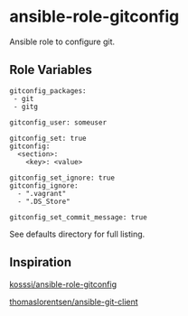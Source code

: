 # ansible-role-gitconfig

Ansible role to configure git.

## Role Variables

```
gitconfig_packages:
 - git
 - gitg

gitconfig_user: someuser

gitconfig_set: true
gitconfig:
  <section>:
    <key>: <value>

gitconfig_set_ignore: true
gitconfig_ignore:
  - ".vagrant"
  - ".DS_Store"

gitconfig_set_commit_message: true
```

See defaults directory for full listing.

## Inspiration

[kosssi/ansible-role-gitconfig](https://github.com/kosssi/ansible-role-gitconfig)

[thomaslorentsen/ansible-git-client](https://github.com/thomaslorentsen/ansible-git-client)
